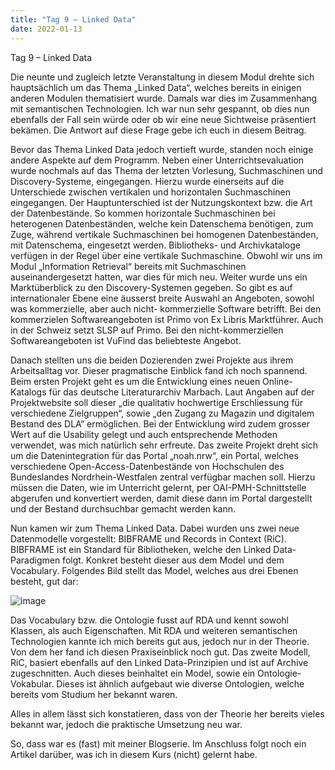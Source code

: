 ```yaml
---
title: "Tag 9 – Linked Data"
date: 2022-01-13
---
```



Tag 9 – Linked Data

Die neunte und zugleich letzte Veranstaltung in diesem Modul drehte sich hauptsächlich um das Thema „Linked Data“, welches bereits in einigen anderen Modulen thematisiert wurde. 
Damals war dies im Zusammenhang mit semantischen Technologien. Ich war nun sehr gespannt, ob dies nun ebenfalls der Fall sein würde oder ob wir eine neue Sichtweise präsentiert 
bekämen. Die Antwort auf diese Frage gebe ich euch in diesem Beitrag. 

Bevor das Thema Linked Data jedoch vertieft wurde, standen noch einige andere Aspekte auf dem Programm. Neben einer Unterrichtsevaluation wurde nochmals auf das Thema der letzten 
Vorlesung, Suchmaschinen und Discovery-Systeme, eingegangen. Hierzu wurde einerseits auf die Unterschiede zwischen vertikalen und horizontalen Suchmaschinen eingegangen. Der 
Hauptunterschied ist der Nutzungskontext bzw. die Art der Datenbestände. So kommen horizontale Suchmaschinen bei heterogenen Datenbeständen, welche kein Datenschema benötigen, 
zum Zuge, während vertikale Suchmaschinen bei homogenen Datenbeständen, mit Datenschema, eingesetzt werden. Bibliotheks- und Archivkataloge verfügen in der Regel über eine 
vertikale Suchmaschine. Obwohl wir uns im Modul „Information Retrieval“ bereits mit Suchmaschinen auseinandergesetzt hatten, war dies für mich neu. Weiter wurde uns ein 
Marktüberblick zu den Discovery-Systemen gegeben. So gibt es auf internationaler Ebene eine äusserst breite Auswahl an Angeboten, sowohl was kommerzielle, aber auch nicht-
kommerzielle Software betrifft. Bei den kommerzielen Softwareangeboten ist Primo von Ex Libris Marktführer. Auch in der Schweiz setzt SLSP auf Primo. Bei den nicht-kommerziellen 
Softwareangeboten ist VuFind das beliebteste Angebot. 

Danach stellten uns die beiden Dozierenden zwei Projekte aus ihrem Arbeitsalltag vor. Dieser pragmatische Einblick fand ich noch spannend. Beim ersten Projekt geht es um die 
Entwicklung eines neuen Online-Katalogs für das deutsche Literaturarchiv Marbach. Laut Angaben auf der Projektwebsite soll dieser „die qualitativ hochwertige Erschliessung für 
verschiedene Zielgruppen“, sowie „den Zugang zu Magazin und digitalem Bestand des DLA“ ermöglichen. Bei der Entwicklung wird zudem grosser Wert auf die Usability gelegt und auch 
entsprechende Methoden verwendet, was mich natürlich sehr erfreute. Das zweite Projekt dreht sich um die Datenintegration für das Portal „noah.nrw“, ein Portal, welches 
verschiedene Open-Access-Datenbestände von Hochschulen des Bundeslandes Nordrhein-Westfalen zentral verfügbar machen soll. Hierzu müssen die Daten, wie im Unterricht gelernt, per 
OAI-PMH-Schnittstelle abgerufen und konvertiert werden, damit diese dann im Portal dargestellt und der Bestand durchsuchbar gemacht werden kann. 

Nun kamen wir zum Thema Linked Data. Dabei wurden uns zwei neue Datenmodelle vorgestellt: BIBFRAME und Records in Context (RiC). BIBFRAME ist ein Standard für Bibliotheken, welche 
den Linked Data-Paradigmen folgt. Konkret besteht dieser aus dem Model und dem Vocabulary. Folgendes Bild stellt das Model, welches aus drei Ebenen besteht, gut dar: 
 
![image](https://user-images.githubusercontent.com/81507183/151699292-07ecd9be-37cb-45d1-9414-f05dc163b03f.png)


Das Vocabulary bzw. die Ontologie fusst auf RDA und kennt sowohl Klassen, als auch Eigenschaften. Mit RDA und weiteren semantischen Technologien kannte ich mich bereits gut aus, 
jedoch nur in der Theorie. Von dem her fand ich diesen Praxiseinblick noch gut. Das zweite Modell, RiC, basiert ebenfalls auf den Linked Data-Prinzipien und ist auf Archive 
zugeschnitten. Auch dieses beinhaltet ein Model, sowie ein Ontologie-Vokabular. Dieses ist ähnlich aufgebaut wie diverse Ontologien, welche bereits vom Studium her bekannt waren.

Alles in allem lässt sich konstatieren, dass von der Theorie her bereits vieles bekannt war, jedoch die praktische Umsetzung neu war. 

So, dass war es (fast) mit meiner Blogserie. Im Anschluss folgt noch ein Artikel darüber, was ich in diesem Kurs (nicht) gelernt habe. 
